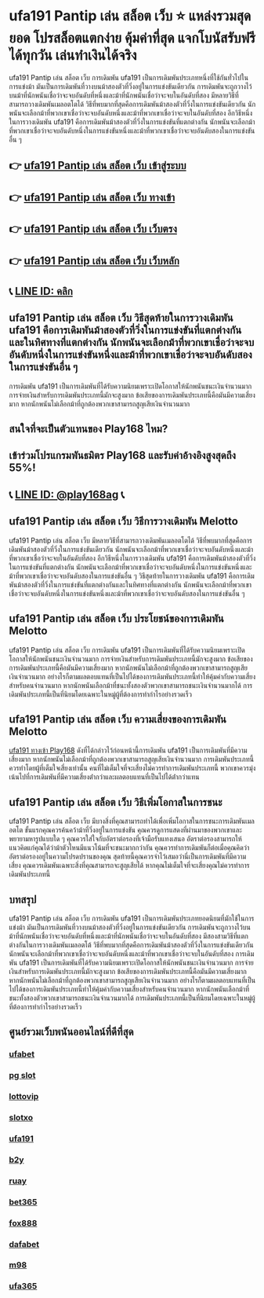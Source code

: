 
# ufa191 Pantip เล่น สล็อต เว็บ ⭐ แหล่งรวมสุดยอด โปรสล็อตแตกง่าย คุ้มค่าที่สุด แจกโบนัสรับฟรีได้ทุกวัน เล่นทำเงินได้จริง

ufa191 Pantip เล่น สล็อต เว็บ การเดิมพัน ufa191 เป็นการเดิมพันประเภทหนึ่งที่ใช้กันทั่วไปในการแข่งม้า มันเป็นการเดิมพันที่วางบนม้าสองตัวที่วิ่งอยู่ในการแข่งขันเดียวกัน การเดิมพันจะถูกวางไว้บนม้าที่นักพนันเชื่อว่าจะจบอันดับที่หนึ่งและม้าที่นักพนันเชื่อว่าจะจบในอันดับที่สอง 
มีหลายวิธีที่สามารถวางเดิมพันเมลอตโตได้ วิธีที่พบมากที่สุดคือการเดิมพันม้าสองตัวที่วิ่งในการแข่งขันเดียวกัน นักพนันจะเลือกม้าที่พวกเขาเชื่อว่าจะจบอันดับหนึ่งและม้าที่พวกเขาเชื่อว่าจะจบในอันดับที่สอง 
อีกวิธีหนึ่งในการวางเดิมพัน ufa191 คือการเดิมพันม้าสองตัวที่วิ่งในการแข่งขันที่แตกต่างกัน นักพนันจะเลือกม้าที่พวกเขาเชื่อว่าจะจบอันดับหนึ่งในการแข่งขันหนึ่งและม้าที่พวกเขาเชื่อว่าจะจบอันดับสองในการแข่งขันอื่น ๆ 

## 👉 [ufa191 Pantip เล่น สล็อต เว็บ เข้าสู่ระบบ](https://bit.ly/3TCj9rY)
## 👉 [ufa191 Pantip เล่น สล็อต เว็บ ทางเข้า](https://bit.ly/3TCj9rY)
## 👉 [ufa191 Pantip เล่น สล็อต เว็บ เว็บตรง](https://bit.ly/3TCj9rY)
## 👉 [ufa191 Pantip เล่น สล็อต เว็บ เว็บหลัก](https://bit.ly/3TCj9rY)
## 📞 [LINE ID: คลิก](https://line.me/R/ti/p/@342mcrfd)

## ufa191 Pantip เล่น สล็อต เว็บ วิธีสุดท้ายในการวางเดิมพัน ufa191 คือการเดิมพันม้าสองตัวที่วิ่งในการแข่งขันที่แตกต่างกันและในทิศทางที่แตกต่างกัน นักพนันจะเลือกม้าที่พวกเขาเชื่อว่าจะจบอันดับหนึ่งในการแข่งขันหนึ่งและม้าที่พวกเขาเชื่อว่าจะจบอันดับสองในการแข่งขันอื่น ๆ 
การเดิมพัน ufa191 เป็นการเดิมพันที่ได้รับความนิยมเพราะเปิดโอกาสให้นักพนันชนะเงินจํานวนมาก การจ่ายเงินสําหรับการเดิมพันประเภทนี้มักจะสูงมาก ข้อเสียของการเดิมพันประเภทนี้คือมันมีความเสี่ยงมาก หากนักพนันไม่เลือกม้าที่ถูกต้องพวกเขาสามารถสูญเสียเงินจํานวนมาก 

## สนใจที่จะเป็นตัวแทนของ Play168 ไหม?
## เข้าร่วมโปรแกรมพันธมิตร Play168 และรับค่าอ้างอิงสูงสุดถึง 55%!
## 📞 [LINE ID: @play168ag](https://bit.ly/3RSGiFl) 📞

## ufa191 Pantip เล่น สล็อต เว็บ วิธีการวางเดิมพัน Melotto
ufa191 Pantip เล่น สล็อต เว็บ มีหลายวิธีที่สามารถวางเดิมพันเมลอตโตได้ วิธีที่พบมากที่สุดคือการเดิมพันม้าสองตัวที่วิ่งในการแข่งขันเดียวกัน นักพนันจะเลือกม้าที่พวกเขาเชื่อว่าจะจบอันดับหนึ่งและม้าที่พวกเขาเชื่อว่าจะจบในอันดับที่สอง 
อีกวิธีหนึ่งในการวางเดิมพัน ufa191 คือการเดิมพันม้าสองตัวที่วิ่งในการแข่งขันที่แตกต่างกัน นักพนันจะเลือกม้าที่พวกเขาเชื่อว่าจะจบอันดับหนึ่งในการแข่งขันหนึ่งและม้าที่พวกเขาเชื่อว่าจะจบอันดับสองในการแข่งขันอื่น ๆ 
วิธีสุดท้ายในการวางเดิมพัน ufa191 คือการเดิมพันม้าสองตัวที่วิ่งในการแข่งขันที่แตกต่างกันและในทิศทางที่แตกต่างกัน นักพนันจะเลือกม้าที่พวกเขาเชื่อว่าจะจบอันดับหนึ่งในการแข่งขันหนึ่งและม้าที่พวกเขาเชื่อว่าจะจบอันดับสองในการแข่งขันอื่น ๆ 

## ufa191 Pantip เล่น สล็อต เว็บ ประโยชน์ของการเดิมพัน Melotto
ufa191 Pantip เล่น สล็อต เว็บ การเดิมพัน ufa191 เป็นการเดิมพันที่ได้รับความนิยมเพราะเปิดโอกาสให้นักพนันชนะเงินจํานวนมาก การจ่ายเงินสําหรับการเดิมพันประเภทนี้มักจะสูงมาก ข้อเสียของการเดิมพันประเภทนี้คือมันมีความเสี่ยงมาก หากนักพนันไม่เลือกม้าที่ถูกต้องพวกเขาสามารถสูญเสียเงินจํานวนมาก 
อย่างไรก็ตามผลตอบแทนที่เป็นไปได้ของการเดิมพันประเภทนี้ทําให้คุ้มค่ากับความเสี่ยงสําหรับคนจํานวนมาก หากนักพนันเลือกม้าที่ชนะทั้งสองตัวพวกเขาสามารถชนะเงินจํานวนมากได้ การเดิมพันประเภทนี้เป็นที่นิยมโดยเฉพาะในหมู่ผู้ที่ต้องการทํากําไรอย่างรวดเร็ว 

## ufa191 Pantip เล่น สล็อต เว็บ ความเสี่ยงของการเดิมพัน Melotto
[ufa191 ทางเข้า Play168](https://atom.io/themes/ufa191%20%E0%B9%80%E0%B8%84%E0%B8%A3%E0%B8%94%E0%B8%B4%E0%B8%95%E0%B8%9F%E0%B8%A3%E0%B8%B5%20direct%20website%20login) ดังที่ได้กล่าวไว้ก่อนหน้านี้การเดิมพัน ufa191 เป็นการเดิมพันที่มีความเสี่ยงมาก หากนักพนันไม่เลือกม้าที่ถูกต้องพวกเขาสามารถสูญเสียเงินจํานวนมาก การเดิมพันประเภทนี้ควรทําโดยผู้ที่เต็มใจเสี่ยงเท่านั้น 
คนที่ไม่เต็มใจที่จะเสี่ยงไม่ควรทําการเดิมพันประเภทนี้ พวกเขาควรมุ่งเน้นไปที่การเดิมพันที่มีความเสี่ยงต่ํากว่าและผลตอบแทนที่เป็นไปได้ต่ํากว่าแทน 

## ufa191 Pantip เล่น สล็อต เว็บ วิธีเพิ่มโอกาสในการชนะ
ufa191 Pantip เล่น สล็อต เว็บ มีบางสิ่งที่คุณสามารถทําได้เพื่อเพิ่มโอกาสในการชนะการเดิมพันเมลอตโต ขั้นแรกคุณควรค้นคว้าม้าที่วิ่งอยู่ในการแข่งขัน คุณควรดูการแสดงที่ผ่านมาของพวกเขาและพยายามหารูปแบบใด ๆ 
คุณควรใส่ใจกับอัตราต่อรองที่เจ้ามือรับแทงเสนอ อัตราต่อรองสามารถให้แนวคิดแก่คุณได้ว่าม้าตัวไหนมีแนวโน้มที่จะชนะมากกว่ากัน คุณควรทําการเดิมพันก็ต่อเมื่อคุณคิดว่าอัตราต่อรองอยู่ในความโปรดปรานของคุณ 
สุดท้ายนี้คุณควรจําไว้เสมอว่านี่เป็นการเดิมพันที่มีความเสี่ยง คุณควรเดิมพันเฉพาะสิ่งที่คุณสามารถจะสูญเสียได้ หากคุณไม่เต็มใจที่จะเสี่ยงคุณไม่ควรทําการเดิมพันประเภทนี้ 

## บทสรุป
ufa191 Pantip เล่น สล็อต เว็บ การเดิมพัน ufa191 เป็นการเดิมพันประเภทยอดนิยมที่มักใช้ในการแข่งม้า มันเป็นการเดิมพันที่วางบนม้าสองตัวที่วิ่งอยู่ในการแข่งขันเดียวกัน การเดิมพันจะถูกวางไว้บนม้าที่นักพนันเชื่อว่าจะจบอันดับที่หนึ่งและม้าที่นักพนันเชื่อว่าจะจบในอันดับที่สอง 
มีสองสามวิธีที่แตกต่างกันในการวางเดิมพันเมลอตโต้ วิธีที่พบมากที่สุดคือการเดิมพันม้าสองตัวที่วิ่งในการแข่งขันเดียวกัน นักพนันจะเลือกม้าที่พวกเขาเชื่อว่าจะจบอันดับหนึ่งและม้าที่พวกเขาเชื่อว่าจะจบในอันดับที่สอง 
การเดิมพัน ufa191 เป็นการเดิมพันที่ได้รับความนิยมเพราะเปิดโอกาสให้นักพนันชนะเงินจํานวนมาก การจ่ายเงินสําหรับการเดิมพันประเภทนี้มักจะสูงมาก ข้อเสียของการเดิมพันประเภทนี้คือมันมีความเสี่ยงมาก หากนักพนันไม่เลือกม้าที่ถูกต้องพวกเขาสามารถสูญเสียเงินจํานวนมาก 
อย่างไรก็ตามผลตอบแทนที่เป็นไปได้ของการเดิมพันประเภทนี้ทําให้คุ้มค่ากับความเสี่ยงสําหรับคนจํานวนมาก หากนักพนันเลือกม้าที่ชนะทั้งสองตัวพวกเขาสามารถชนะเงินจํานวนมากได้ การเดิมพันประเภทนี้เป็นที่นิยมโดยเฉพาะในหมู่ผู้ที่ต้องการทํากําไรอย่างรวดเร็ว

## ศูนย์รวมเว็บพนันออนไลน์ที่ดีที่สุด
### [ufabet](https://atom.io/packages/ufabet)
### [pg slot](https://atom.io/themes/pg%20slot)
### [lottovip](https://atom.io/packages/lottovip)
### [slotxo](https://atom.io/packages/slotxo)
### [ufa191](https://atom.io/packages/ufa191)
### [b2y](https://atom.io/packages/b2y)
### [ruay](https://atom.io/themes/ruay)
### [bet365](https://atom.io/packages/bet365)
### [fox888](https://atom.io/packages/fox888)
### [dafabet](https://atom.io/packages/dafabet)
### [m98](https://atom.io/packages/m98)
### [ufa365](https://atom.io/packages/ufa365)